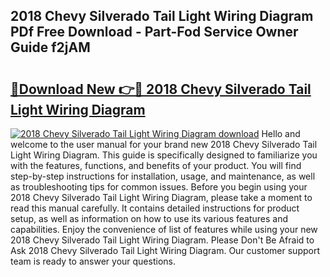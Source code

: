 ## 2018 Chevy Silverado Tail Light Wiring Diagram PDf Free Download - Part-Fod Service Owner Guide f2jAM

# <h2><a href="http://dfklz4.blite.top/?on=2018+Chevy+Silverado+Tail+Light+Wiring+Diagram">🔗Download New 👉🔴 2018 Chevy Silverado Tail Light Wiring Diagram</a></h2>

[![2018 Chevy Silverado Tail Light Wiring Diagram download](https://i.imgur.com/lujVjoI.png)](http://dfklz4.blite.top/?on=2018+Chevy+Silverado+Tail+Light+Wiring+Diagram)
Hello and welcome to the user manual for your brand new 2018 Chevy Silverado Tail Light Wiring Diagram. This guide is specifically designed to familiarize you with the features, functions, and benefits of your product. You will find step-by-step instructions for installation, usage, and maintenance, as well as troubleshooting tips for common issues. Before you begin using your 2018 Chevy Silverado Tail Light Wiring Diagram, please take a moment to read this manual carefully. It contains detailed instructions for product setup, as well as information on how to use its various features and capabilities. Enjoy the convenience of list of features while using your new 2018 Chevy Silverado Tail Light Wiring Diagram. Please Don't Be Afraid to Ask 2018 Chevy Silverado Tail Light Wiring Diagram. Our customer support team is ready to answer your questions.
